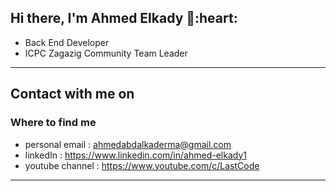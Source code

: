 <h2> Hi there, I'm Ahmed Elkady 👋:heart: </h2>
 
- Back End Developer
- ICPC Zagazig Community Team Leader
<hr>

<h2> Contact with me on </h2>

<h3>Where to find me</h3>

- personal email : ahmedabdalkaderma@gmail.com
- linkedIn : https://www.linkedin.com/in/ahmed-elkady1
- youtube channel : https://www.youtube.com/c/LastCode 
<hr>
